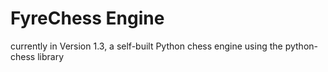 # FyreChess Engine

currently in Version 1.3, a self-built Python chess engine using the python-chess library